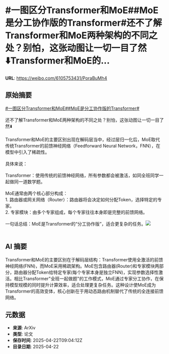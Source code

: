 # #一图区分Transformer和MoE##MoE是分工协作版的Transformer#还不了解Transformer和MoE两种架构的不同之处？别怕，这张动图让一切一目了然⬇️Transformer和MoE的...

**URL**: https://weibo.com/6105753431/PoraBuMh4

## 原始摘要

<a href="https://m.weibo.cn/search?containerid=231522type%3D1%26t%3D10%26q%3D%23%E4%B8%80%E5%9B%BE%E5%8C%BA%E5%88%86Transformer%E5%92%8CMoE%23&amp;extparam=%23%E4%B8%80%E5%9B%BE%E5%8C%BA%E5%88%86Transformer%E5%92%8CMoE%23" data-hide=""><span class="surl-text">#一图区分Transformer和MoE#</span></a><a href="https://m.weibo.cn/search?containerid=231522type%3D1%26t%3D10%26q%3D%23MoE%E6%98%AF%E5%88%86%E5%B7%A5%E5%8D%8F%E4%BD%9C%E7%89%88%E7%9A%84Transformer%23&amp;extparam=%23MoE%E6%98%AF%E5%88%86%E5%B7%A5%E5%8D%8F%E4%BD%9C%E7%89%88%E7%9A%84Transformer%23" data-hide=""><span class="surl-text">#MoE是分工协作版的Transformer#</span></a><br><br>还不了解Transformer和MoE两种架构的不同之处？别怕，这张动图让一切一目了然⬇️<br><br>Transformer和MoE的主要区别出现在解码层当中，经过层归一化后，MoE取代传统Transformer的前馈神经网络（Feedforward Neural Network，FNN），在模型中引入了稀疏性。<br><br>具体来说：<br><br>Transformer：使用传统的前馈神经网络，所有参数都会被激活，如同全班同学一起做同一道数学题。<br><br>MoE通常由两个核心部分构成：<br>1. 路由器或网关网络（Router）：路由器将会决定如何分配Token，选择特定的专家。<br>2. 专家模块：由多个专家组成，每个专家往往本身即是完整的前馈网络。<br><br>一句话总结：MoE是Transformer的“分工协作版”，适合更复杂的任务。<img style="" src="https://tvax4.sinaimg.cn/large/006Fd7o3gy1i0pl5o23ntg30v00vadt3.gif" referrerpolicy="no-referrer"><br><br>

## AI 摘要

Transformer和MoE的主要区别在于解码层结构：Transformer使用全激活的前馈神经网络(FNN)，而MoE采用稀疏架构。MoE包含路由器(Router)和专家模块两部分，路由器分配Token给特定专家(每个专家本身是独立FNN)，实现参数选择性激活。相比Transformer"全班一起做题"的工作模式，MoE通过专家分工协作，在保持模型规模的同时提升计算效率，适合处理更复杂任务。这种设计使MoE成为Transformer的高效变体，核心创新在于用动态路由机制替代了传统的全连接前馈网络。

## 元数据

- **来源**: ArXiv
- **类型**: 论文
- **保存时间**: 2025-04-22T09:04:12Z
- **目录日期**: 2025-04-22

